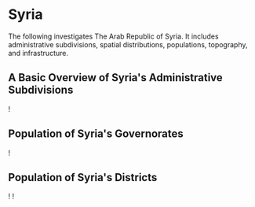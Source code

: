 # Syria
The following investigates The Arab Republic of Syria. It includes administrative subdivisions, spatial distributions, populations, topography, and infrastructure.

## A Basic Overview of Syria's Administrative Subdivisions
! [](plot_zoom_png.pdf)

## Population of Syria's Governorates
! [](part3_main.png)

## Population of Syria's Districts
! [](part2_stretchgoal2.png)
! [](ezgif.com-crop.gif)


